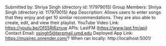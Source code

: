 Submitted by: Shriya Singh (directory id: 117979015)
Group Members: Shriya Singh (directory id: 117979015)
App Description: Allows users to enter songs that they enjoy and get 10 similar recommendations. They are also able to create, edit, and view their playlist. 
YouTube Video Link: https://youtu.be/OfS5Rj6znuw
APIs: LastFM (https://www.last.fm/api)
Contact Email: ssingh5@terpmail.umd.edu
Deployed App Link: https://musirec.onrender.com/?
When ran locally: http://localhost:5001/